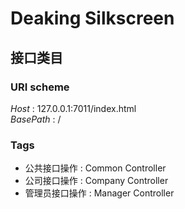 # Deaking Silkscreen


<a name="overview"></a>
## 接口类目

### URI scheme
*Host* : 127.0.0.1:7011/index.html  
*BasePath* : /


### Tags

* 公共接口操作 : Common Controller
* 公司接口操作 : Company Controller
* 管理员接口操作 : Manager Controller



